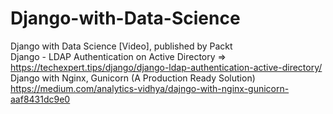# Django-with-Data-Science
Django with Data Science [Video], published by Packt <br>
Django - LDAP Authentication on Active Directory => https://techexpert.tips/django/django-ldap-authentication-active-directory/ <br>
Django with Nginx, Gunicorn (A Production Ready Solution) https://medium.com/analytics-vidhya/dajngo-with-nginx-gunicorn-aaf8431dc9e0
